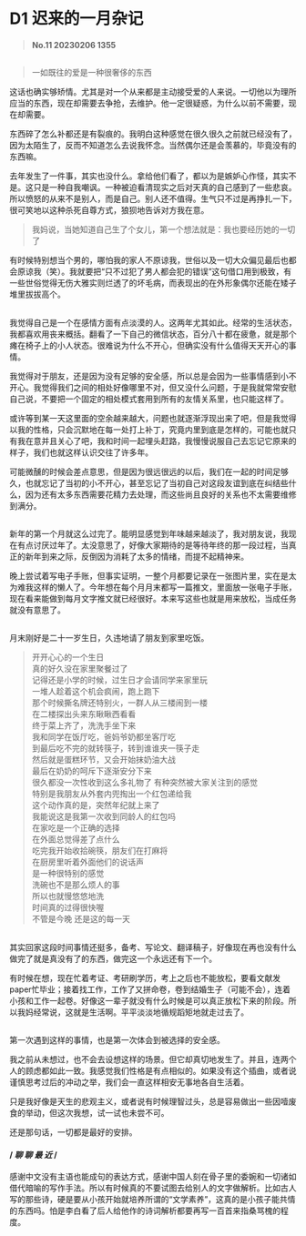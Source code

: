 # D1 迟来的一月杂记

>#### No.11 20230206 1355
  
##
  
>一如既往的爱是一种很奢侈的东西

这话也确实够矫情。尤其是对一个从来都是主动接受爱的人来说。一切他以为理所应当的东西，现在却需要去争抢，去维护。他一定很疑惑，为什么以前不需要，现在却需要。

东西碎了怎么补都还是有裂痕的。我明白这种感觉在很久很久之前就已经没有了，因为太陌生了，反而不知道怎么去说我怀念。当然偶尔还是会羡慕的，毕竟没有的东西嘛。

去年发生了一件事，其实也没什么。拿给他们看了，都以为是嫉妒心作怪，其实不是。这只是一种自我嘲讽。一种被迫看清现实之后对天真的自己感到了一些悲哀。所以愤怒的从来不是别人，而是自己。别人还不值得。生气只不过是再挣扎一下，很可笑地以这种杀死自尊方式，狼狈地告诉对方我在意。

>我妈说，当她知道自己生了个女儿，第一个想法就是：我也要经历她的一切了

有时候特别想当个男的，哪怕我的家人不原谅我，世俗以及一切大众偏见最后也都会原谅我（笑）。我就要把“只不过犯了男人都会犯的错误”这句借口用到极致，有一些世俗觉得无伤大雅实则烂透了的坏毛病，而表现出的在外形象偶尔还能在矮子堆里拔拔高个。  



## 
我觉得自己是一个在感情方面有点淡漠的人。这两年尤其如此。经常的生活状态，我都喜欢用丧来概括。翻看了一下自己的微信状态，百分八十都在疲惫，就是那个瘫在椅子上的小人状态。很难说为什么不开心，但确实没有什么值得天天开心的事情。

我觉得对于朋友，还是因为没有足够的安全感，所以总是会因为一些事情感到小不开心。我觉得我们之间的相处好像哪里不对，但又没什么问题，于是我就常常安慰自己说，不要把一个固定的相处模式套用到所有的友情关系里，也只能这样了。 

或许等到某一天这里面的空余越来越大，问题也就逐渐浮现出来了吧，但是我觉得以我的性格，只会沉默地在每一处打上补丁，究竟内里到底是怎样的，可能也就只有我在意并且关心了吧，我和时间一起埋头赶路，我慢慢说服自己去忘记它原来的样子，我们也就这样认识交往了许多年。

可能微醺的时候会差点意思，但是因为很远很远的以后，我们在一起的时间足够久，也就忘记了当初的小不开心，甚至忘记了当初自己对这段友谊到底在纠结些什么，因为还有太多东西需要花精力去处理，而这些尚且良好的关系也不太需要维修到满分。


## 
新年的第一个月就这么过完了。能明显感觉到年味越来越淡了，我对朋友说，我现在有点讨厌过年了。太没意思了，好像大家期待的是等待年终的那一段过程，当真正的新年到来之际，反倒因为消耗了太多的情绪，而提不起精神来。

晚上尝试着写电子手账，但事实证明，一整个月都要记录在一张图片里，实在是太为难我这样的懒人了。今年想在每个月月末都写一篇推文，里面放一张电子手账，现在看来能做到每月文字推文就已经很好。本来写这些也就是用来放松，当成任务就没有意思了。


## 
月末刚好是二十一岁生日，久违地请了朋友到家里吃饭。

>开开心心的一个生日  
>真的好久没在家里聚餐过了  
>记得还是小学的时候，过生日才会请同学来家里玩  
>一堆人趁着这个机会疯闹，跑上跑下  
>那个时候撕名牌还特别火，一群人从三楼闹到一楼  
>在二楼探出头来东瞅瞅西看看  
>终于菜上齐了，洗洗手坐下来  
>我和同学在饭厅吃，爸妈爷奶都坐客厅吃  
>到最后吃不完的就转筷子，转到谁谁夹一筷子走  
>然后就是蛋糕环节，又会开始抹奶油大战  
>最后在奶奶的呵斥下逐渐安分下来  
>很久都没一次性收到这么多礼物了
>有种突然被大家关注到的感觉  
特别是我朋友从外套内兜掏出一个红包递给我  
这个动作真的是，突然年纪就上来了  
我能说这是我第一次收到同龄人的红包吗  
在家吃是一个正确的选择  
在外面总觉得差了点什么  
吃完我开始收拾碗筷，朋友们在打麻将  
在厨房里听着外面他们的说话声  
是一种很特别的感觉  
洗碗也不是那么烦人的事  
所以也就慢悠悠地洗  
时间真的过得很快喔  
不管是今晚 还是这的每一天  

## 
其实回家这段时间事情还挺多，备考、写论文、翻译稿子，好像现在再也没有什么做完了就是真没有了的东西，做完这一个永远还有下一个。

有时候在想，现在忙着考证、考研刷学历，考上之后也不能放松，要看文献发paper忙毕业；接着找工作，工作了又拼命卷，卷到结婚生子（可能不会），连着小孩和工作一起卷。好像这一辈子就没有什么时候是可以真正放松下来的阶段。所以我妈经常说，这就是生活啊。平平淡淡地循规蹈矩地就走过去了。



##
第一次遇到这样的事情，也是第一次体会到被选择的安全感。
 
我之前从未想过，也不会去设想这样的场景。但它却真切地发生了。并且，连两个人的顾虑都如此一致。我感觉我们性格是有点相似的。如果没有这个插曲，或者说谨慎思考过后的冲动之举，我们会一直这样相安无事地各自生活着。

只是我好像是天生的悲观主义，或者说有时候理智过头，总是容易做出一些因噎废食的举动，但这次我想，试一试也未尝不可。

还是那句话，一切都是最好的安排。



#### / *聊 聊 最 近* /

感谢中文没有主语也能成句的表达方式，感谢中国人刻在骨子里的委婉和一切诸如借代暗喻的写作手法。所以有时候真的不要试图去给别人的文字做解析。比如古人写的那些诗，硬是要从小孩开始就培养所谓的“文学素养”，这真的是小孩子能共情的东西吗。怕是李白看了后人给他作的诗词解析都要再写一百首来指桑骂槐的程度。

